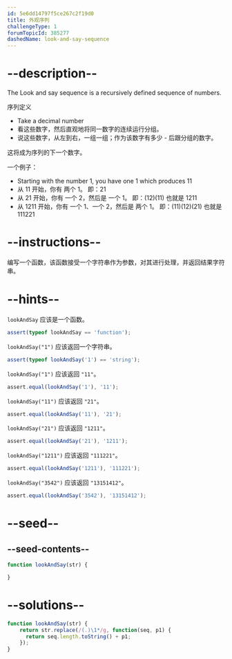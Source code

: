 ```yaml
---
id: 5e6dd14797f5ce267c2f19d0
title: 外观序列
challengeType: 1
forumTopicId: 385277
dashedName: look-and-say-sequence
---
```


# --description--

The Look and say sequence is a recursively defined sequence of numbers.

序列定义

<ul><li>Take a decimal number</li>
<li><span>看</span>这些数字，然后直观地将同一数字的连续运行分组。</li>
<li><span>说</span>这些数字，从左到右，一组一组；作为该数字有多少 - 后跟分组的数字。</li></ul><span> 这将成为序列的下一个数字。</span>

一个例子：

<ul><li>Starting with the number 1, you have <span>one</span> 1 which produces 11</li>
<li>从 11 开始，你有 <span>两个</span> 1。 即：21</li>
<li>从 21 开始，你有 <span>一个</span> 2，然后是 <span>一个</span> 1。 即：(12)(11) 也就是 1211</li>
<li>从 1211 开始，你有 <span>一个</span> 1、<span>一个</span> 2，然后是 <span>两个</span> 1。 即：(11)(12)(21) 也就是 111221</li></ul>

# --instructions--

编写一个函数，该函数接受一个字符串作为参数，对其进行处理，并返回结果字符串。

# --hints--

`lookAndSay` 应该是一个函数。

```js
assert(typeof lookAndSay == 'function');
```

`lookAndSay("1")` 应该返回一个字符串。

```js
assert(typeof lookAndSay('1') == 'string');
```

`lookAndSay("1")` 应该返回 `"11"`。

```js
assert.equal(lookAndSay('1'), '11');
```

`lookAndSay("11")` 应该返回 `"21"`。

```js
assert.equal(lookAndSay('11'), '21');
```

`lookAndSay("21")` 应该返回 `"1211"`。

```js
assert.equal(lookAndSay('21'), '1211');
```

`lookAndSay("1211")` 应该返回 `"111221"`。

```js
assert.equal(lookAndSay('1211'), '111221');
```

`lookAndSay("3542")` 应该返回 `"13151412"`。

```js
assert.equal(lookAndSay('3542'), '13151412');
```

# --seed--

## --seed-contents--

```js
function lookAndSay(str) {

}
```

# --solutions--

```js
function lookAndSay(str) {
    return str.replace(/(.)\1*/g, function(seq, p1) {
      return seq.length.toString() + p1;
    });
}
```

